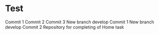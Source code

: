 # Test
Commit 1
Commit 2
Commit 3
New branch develop Commit 1
New branch develop Commit 2
Repository for completing of Home task

